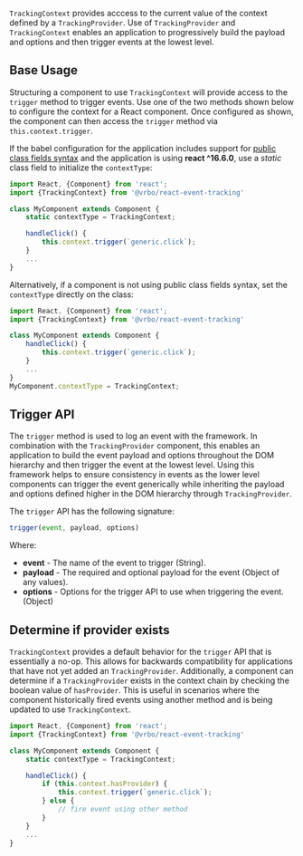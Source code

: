 `TrackingContext` provides acccess to the current value of the context defined by a `TrackingProvider`. Use of `TrackingProvider` and `TrackingContext` enables an application to progressively build the payload and options and then trigger events at the lowest level.

## Base Usage

Structuring a component to use `TrackingContext` will provide access to the `trigger` method to trigger events. Use one of the two methods shown below to configure the context for a React component. Once configured as shown, the component can then access the `trigger` method via `this.context.trigger`.

If the babel configuration for the application includes support for [public class fields syntax](https://babeljs.io/docs/plugins/transform-class-properties/) and the application is using **react ^16.6.0**, use a *static* class field to initialize the `contextType`:

```jsx
import React, {Component} from 'react';
import {TrackingContext} from '@vrbo/react-event-tracking'

class MyComponent extends Component {
    static contextType = TrackingContext;

    handleClick() {
        this.context.trigger(`generic.click`);
    }
    ...
}
```

Alternatively, if a component is not using public class fields syntax, set the `contextType` directly on the class:

```jsx
import React, {Component} from 'react';
import {TrackingContext} from '@vrbo/react-event-tracking'

class MyComponent extends Component {
    handleClick() {
        this.context.trigger(`generic.click`);
    }
    ...
}
MyComponent.contextType = TrackingContext;
```

## Trigger API

The `trigger` method is used to log an event with the framework. In combination with the `TrackingProvider` component, this enables an application to build the event payload and options throughout the DOM hierarchy and then trigger the event at the lowest level. Using this framework helps to ensure consistency in events as the lower level components can trigger the event generically while inheriting the payload and options defined higher in the DOM hierarchy through `TrackingProvider`.

The `trigger` API has the following signature:

```javascript
trigger(event, payload, options)
```

Where:

- **event** - The name of the event to trigger (String).
- **payload** - The required and optional payload for the event (Object of any values).
- **options** - Options for the trigger API to use when triggering the event. (Object)

## Determine if provider exists

`TrackingContext` provides a default behavior for the `trigger` API that is essentially a no-op. This allows for backwards compatibility for applications that have not yet added an `TrackingProvider`. Additionally, a component can determine if a `TrackingProvider` exists in the context chain by checking the boolean value of `hasProvider`. This is useful in scenarios where the component historically fired events using another method and is being updated to use `TrackingContext`.

```jsx
import React, {Component} from 'react';
import {TrackingContext} from '@vrbo/react-event-tracking'

class MyComponent extends Component {
    static contextType = TrackingContext;

    handleClick() {
        if (this.context.hasProvider) {
            this.context.trigger(`generic.click`);
        } else {
            // fire event using other method
        }
    }
    ...
}
```
